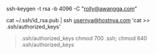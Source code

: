 ssh-keygen -t rsa -b 4096 -C "rolly@awangga.com"

cat ~/.ssh/id_rsa.pub | ssh usernya@hostnya.com 'cat >> .ssh/authorized_keys'

>.ssh/authorized_keys
chmod 700 .ssh; chmod 640 .ssh/authorized_keys
